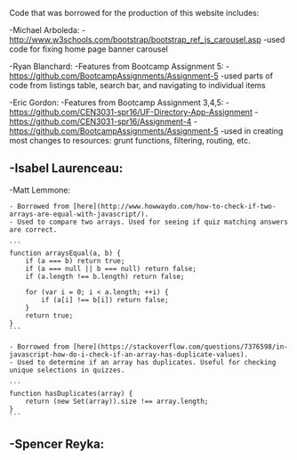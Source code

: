 Code that was borrowed for the production of this website includes:

-Michael Arboleda:
  -http://www.w3schools.com/bootstrap/bootstrap_ref_js_carousel.asp
  	-used code for fixing home page banner carousel

-Ryan Blanchard:
  -Features from Bootcamp Assignment 5:
    -https://github.com/BootcampAssignments/Assignment-5
    -used parts of code from listings table, search bar, and navigating to individual items
    
-Eric Gordon:
  -Features from Bootcamp Assignment 3,4,5:
    -https://github.com/CEN3031-spr16/UF-Directory-App-Assignment
    -https://github.com/CEN3031-spr16/Assignment-4
    -https://github.com/BootcampAssignments/Assignment-5
    -used in creating most changes to resources: grunt functions, filtering, routing, etc.
  
-Isabel Laurenceau:
  -
  
-Matt Lemmone:
	
	- Borrowed from [here](http://www.howwaydo.com/how-to-check-if-two-arrays-are-equal-with-javascript/).
	- Used to compare two arrays. Used for seeing if quiz matching answers are correct.
		
	```
	function arraysEqual(a, b) {
	    if (a === b) return true;
	    if (a === null || b === null) return false;
	    if (a.length !== b.length) return false;
	
	    for (var i = 0; i < a.length; ++i) {
	        if (a[i] !== b[i]) return false;
	    }
	    return true;
	}
	```
		
	- Borrowed from [here](https://stackoverflow.com/questions/7376598/in-javascript-how-do-i-check-if-an-array-has-duplicate-values).
	- Used to determine if an array has duplicates. Useful for checking unique selections in quizzes.
		
	```
	function hasDuplicates(array) {
	    return (new Set(array)).size !== array.length;
	}
	```

  
-Spencer Reyka:
  -
  
